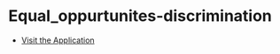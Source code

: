# Equal_oppurtunites-discrimination

- [Visit the Application](https://equaloppurtunites-discrimination-gsuwdihmfekvesmwtzjkpt.streamlit.app/)
